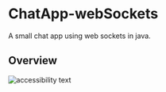 # ChatApp-webSockets
A small chat app using web sockets in java.

## Overview
<p> <img src="https://i.imgur.com/MQjItcl.png" alt="accessibility text"> </p>
